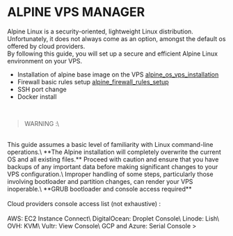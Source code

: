 # ALPINE VPS MANAGER

Alpine Linux is a security-oriented, lightweight Linux distribution. Unfortunately, it does not always come as an option, amongst the default os offered by cloud providers.
<br>
By following this guide, you will set up a secure and efficient Alpine Linux environment on your VPS.

- Installation of alpine base image on the VPS [alpine_os_vps_installation](STEPS/alpine_os_vps_installation/overview.md)
- Firewall basic rules setup [alpine_firewall_rules_setup](STEPS/alpine_firewall_rules_setup/overview.md)
- SSH port change
- Docker install

<br>

> WARNING :\
<br>
This guide assumes a basic level of familiarity with Linux command-line operations.\
**The Alpine installation will completely overwrite the current OS and all existing files.**
Proceed with caution and ensure that you have backups of any important data before making significant changes to your VPS configuration.\
Improper handling of some steps, particularly those involving bootloader and partition changes, can render your VPS inoperable.\
**GRUB bootloader and console access required** <br>
<br>
Cloud providers console access list (not exhaustive) : <br>
<br>
AWS: EC2 Instance Connect\
DigitalOcean: Droplet Console\
Linode: Lish\
OVH: KVM\
Vultr: View Console\
GCP and Azure: Serial Console
>